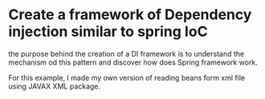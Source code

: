# Create a framework of Dependency injection similar to spring IoC
the purpose behind the creation of a DI framework is to understand the mechanism od this pattern
and discover how does Spring framework work.   

For this example, I made my own version of reading beans form xml file using JAVAX XML package.
